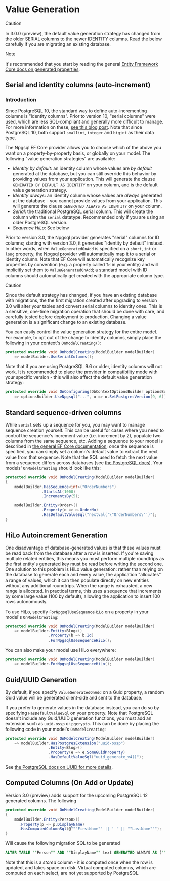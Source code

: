 # Value Generation

> [!CAUTION]
> In 3.0.0 (preview), the default value generation strategy has changed from the older SERIAL columns to the newer IDENTITY columns. Read the below carefully if you are migrating an existing database.

> [!NOTE]
> It's recommended that you start by reading the general [Entity Framework Core docs on generated properties](https://docs.microsoft.com/en-us/ef/core/modeling/generated-properties).

## Serial and identity columns (auto-increment)

### Introduction

Since PostgreSQL 10, the standard way to define auto-incrementing columns is "identity columns". Prior to version 10, "serial columns" were used, which are less SQL-compliant and generally more difficult to manage. For more information on these, [see this blog post](https://blog.2ndquadrant.com/postgresql-10-identity-columns/). Note that since PostgreSQL 10, both support `smallint`, `integer` and `bigint` as their data type.

The Npgsql EF Core provider allows you to choose which of the above you want on a property-by-property basis, or globally on your model. The following "value generation strategies" are available:

* *Identity by default*: an identity column whose values are *by default* generated at the database, but you can still override this behavior by providing values from your application. This will generate the clause `GENERATED BY DEFAULT AS IDENTITY` on your column, and is the default value generation strategy.
* *Identity always*: an identity column whose values are *always* generated at the database - you cannot provide values from your application. This will generate the clause `GENERATED ALWAYS AS IDENTITY` on your column.
* *Serial*: the traditional PostgreSQL serial column. This will create the column with the `serial` datatype. Recommended only if you are using an older PostgreSQL version.
* *Sequence HiLo*: See below

Prior to version 3.0, the Npgsql provider generates "serial" columns for ID columns; starting with version 3.0, it generates "identity by default" instead. In other words, when `ValueGeneratedOnAdd` is specified on a `short`, `int` or `long` property, the Npgsql provider will automatically map it to a serial or identity column. Note that EF Core will automatically recognize key properties by convention (e.g. a property called `Id` in your entity) and will implicitly set them to `ValueGeneratedOnAdd`; a standard model with ID columns should automatically get created with the appropriate column type.

> [!CAUTION]
> Since the default strategy has changed, if you have an existing database with migrations, the the first migration created after upgrading to version 3.0 will alter your tables and convert serial columns to identity ones. This is a sensitive, one-time migration operation that should be done with care, and carefully tested before deployment to production. Changing a value generation is a significant change to an existing database.

You can easily control the value generation strategy for the entire model. For example, to opt out of the change to identity columns, simply place the following in your context's `OnModelCreating()`:

```c#
protected override void OnModelCreating(ModelBuilder modelBuilder)
    => modelBuilder.UseSerialColumns();
```

Note that if you are using PostgreSQL 9.6 or older, identity columns will not work. It is recommended to place the provider in compatibility mode with your specific version - this will also affect the default value generation strategy:

```c#
protected override void OnConfiguring(DbContextOptionsBuilder optionsBuilder)
    => optionsBuilder.UseNpgsql("...", o => o.SetPostgresVersion(9, 6));
```

## Standard sequence-driven columns

While `serial` sets up a sequence for you, you may want to manage sequence creation yourself. This can be useful for cases where you need to control the sequence's increment value (i.e. increment by 2), populate two columns from the same sequence, etc. Adding a sequence to your model is described in [the general EF Core documentation](https://docs.microsoft.com/ef/core/modeling/relational/sequences); once the sequence is specified, you can simply set a column's default value to extract the next value from that sequence. Note that the SQL used to fetch the next value from a sequence differs across databases (see [the PostgreSQL docs](https://www.postgresql.org/docs/current/static/functions-sequence.html)). Your models' `OnModelCreating` should look like this:

```c#
protected override void OnModelCreating(ModelBuilder modelBuilder)
{
    modelBuilder.HasSequence<int>("OrderNumbers")
                .StartsAt(1000)
                .IncrementsBy(5);

    modelBuilder.Entity<Order>()
                .Property(o => o.OrderNo)
                .HasDefaultValueSql("nextval('\"OrderNumbers\"')");
}
```

## HiLo Autoincrement Generation

One disadvantage of database-generated values is that these values must be read back from the database after a row is inserted. If you're saving multiple related entities, this means you must perform multiple roundtrips as the first entity's generated key must be read before writing the second one. One solution to this problem is HiLo value generation: rather than relying on the database to generate each and every value, the application "allocates" a range of values, which it can then populate directly on new entities without any additional roundtrips. When the range is exhausted, a new range is allocated. In practical terms, this uses a sequence that increments by some large value (100 by default), allowing the application to insert 100 rows autonomously.

To use HiLo, specify `ForNpgsqlUseSequenceHiLo` on a property in your model's `OnModelCreating`:

```c#
protected override void OnModelCreating(ModelBuilder modelBuilder)
    => modelBuilder.Entity<Blog>()
                   .Property(b => b.Id)
                   .ForNpgsqlUseSequenceHiLo();
```

You can also make your model use HiLo everywhere:

```c#
protected override void OnModelCreating(ModelBuilder modelBuilder)
    => modelBuilder.ForNpgsqlUseSequenceHiLo();
```

## Guid/UUID Generation

By default, if you specify `ValueGeneratedOnAdd` on a Guid property, a random Guid value will be generated client-side and sent to the database.

If you prefer to generate values in the database instead, you can do so by specifying `HasDefaultValueSql` on your property. Note that PostgreSQL doesn't include any Guid/UUID generation functions, you must add an extension such as `uuid-ossp` or `pgcrypto`. This can be done by placing the following code in your model's `OnModelCreating`:

```c#
protected override void OnModelCreating(ModelBuilder modelBuilder)
    => modelBuilder.HasPostgresExtension("uuid-ossp")
                   .Entity<Blog>()
                   .Property(e => e.SomeGuidProperty)
                   .HasDefaultValueSql("uuid_generate_v4()");
```

See [the PostgreSQL docs on UUID for more details](https://www.postgresql.org/docs/current/static/datatype-uuid.html).

## Computed Columns (On Add or Update)

Version 3.0 (preview) adds support for the upcoming PostgreSQL 12 generated columns. The following 

```c#
protected override void OnModelCreating(ModelBuilder modelBuilder)
{
    modelBuilder.Entity<Person>()
      .Property(p => p.DisplayName)
      .HasComputedColumnSql(@"""FirstName"" || ' ' || ""LastName""");
}
```

Will cause the following migration SQL to be generated

```sql
ALTER TABLE ""Person"" ADD ""DisplayName"" text GENERATED ALWAYS AS (""FirstName"" || ' ' || ""LastName"") STORED;
```

Note that this is a *stored* column - it is computed once when the row is updated, and takes space on disk. Virtual computed columns, which are computed on each select, are not yet supported by PostgreSQL.